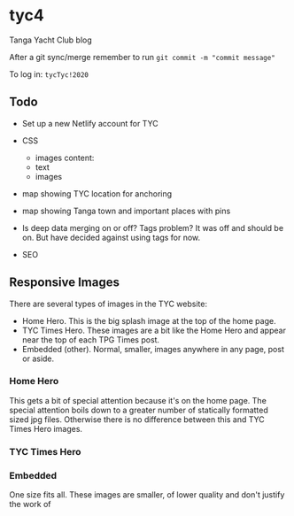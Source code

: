 # tyc4
Tanga Yacht Club blog

After a git sync/merge remember to run `git commit -m "commit message"`

To log in: `tycTyc!2020`

## Todo

- Set up a new Netlify account for TYC
- CSS
    - images
 content:
    - text
    - images
- map showing TYC location for anchoring
- map showing Tanga town and important places with pins

- Is deep data merging on or off? Tags problem? It was off and should be on. But have decided against using tags for now.

- SEO

## Responsive Images

There are several types of images in the TYC website:

- Home Hero. This is the big splash image at the top of the home page.
- TYC Times Hero. These images are a bit like the Home Hero and appear near the top of each TPG Times post.
- Embedded (other). Normal, smaller, images anywhere in any page, post or aside.

### Home Hero
This gets a bit of special attention because it's on the home page. The special attention boils down to a greater number of statically formatted sized jpg files. Otherwise there is no difference between this and TYC Times Hero images.

### TYC Times Hero


### Embedded
One size fits all. These images are smaller, of lower quality and don't justify the work of 

